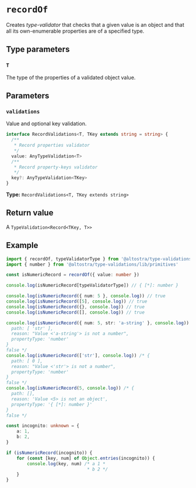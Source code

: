 # `recordOf`

Creates *type-validator* that checks that a given value is an object and that
all its own-enumerable properties are of a specified type.

## Type parameters

### `T`
The type of the properties of a validated object value.

## Parameters

### `validations`
Value and optional key validation.

```ts
interface RecordValidations<T, TKey extends string = string> {
  /**
   * Record properties validator
   */
  value: AnyTypeValidation<T>
  /**
   * Record property-keys validator
   */
  key?: AnyTypeValidation<TKey>
}
```

**Type:** `RecordValidations<T, TKey extends string>`

## Return value
A `TypeValidation<Record<TKey, T>>`

## Example

```ts
import { recordOf, typeValidatorType } from '@altostra/type-validations'
import { number } from '@altostra/type-validations/lib/primitives'

const isNumericRecord = recordOf({ value: number })

console.log(isNumericRecord[typeValidatorType]) // { [*]: number }

console.log(isNumericRecord({ num: 5 }, console.log)) // true
console.log(isNumericRecord([5], console.log)) // true
console.log(isNumericRecord({}, console.log)) // true
console.log(isNumericRecord([], console.log)) // true

console.log(isNumericRecord({ num: 5, str: 'a-string' }, console.log)) /* {
  path: [ 'str' ],
  reason: "Value <'a-string'> is not a number",
  propertyType: 'number'
}
false */
console.log(isNumericRecord(['str'], console.log)) /* {
  path: [ 0 ],
  reason: "Value <'str'> is not a number",
  propertyType: 'number'
}
false */
console.log(isNumericRecord(5, console.log)) /* {
  path: [],
  reason: 'Value <5> is not an object',
  propertyType: '{ [*]: number }'
}
false */

const incognito: unknown = {
    a: 1,
    b: 2,
}

if (isNumericRecord(incognito)) {
    for (const [key, num] of Object.entries(incognito)) {
        console.log(key, num) /* a 1 *
                               * b 2 */
    }
}
```
